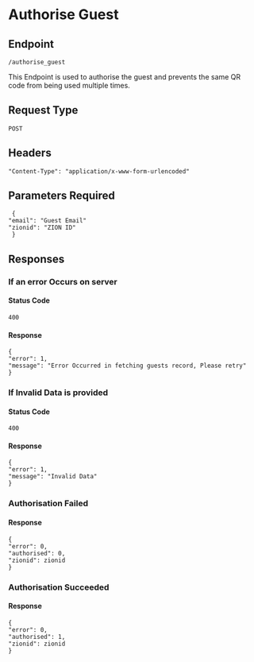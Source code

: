# Authorise Guest

## Endpoint 

    /authorise_guest

This Endpoint is used to authorise the guest and prevents the same QR code from being used multiple times.

## Request Type

    POST

## Headers

    "Content-Type": "application/x-www-form-urlencoded"

## Parameters Required

     {
	"email": "Guest Email"
	"zionid": "ZION ID"
     }

## Responses

### If an error Occurs on server

#### Status Code

    400

#### Response

    {
	"error": 1,
	"message": "Error Occurred in fetching guests record, Please retry"
    }

### If Invalid Data is provided

#### Status Code

    400

#### Response

    {
	"error": 1,
	"message": "Invalid Data"
    }


### Authorisation Failed

#### Response

    {
	"error": 0,
	"authorised": 0,
	"zionid": zionid
    }

### Authorisation Succeeded

#### Response

    {
	"error": 0,
	"authorised": 1,
	"zionid": zionid
    }



